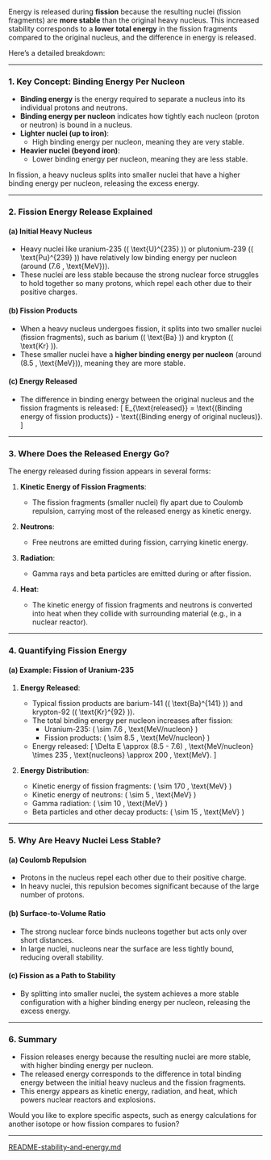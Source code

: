 Energy is released during **fission** because the resulting nuclei (fission fragments) are **more stable** than the original heavy nucleus. This increased stability corresponds to a **lower total energy** in the fission fragments compared to the original nucleus, and the difference in energy is released.

Here’s a detailed breakdown:

---

### **1. Key Concept: Binding Energy Per Nucleon**
- **Binding energy** is the energy required to separate a nucleus into its individual protons and neutrons.
- **Binding energy per nucleon** indicates how tightly each nucleon (proton or neutron) is bound in a nucleus.
- **Lighter nuclei (up to iron)**:
  - High binding energy per nucleon, meaning they are very stable.
- **Heavier nuclei (beyond iron)**:
  - Lower binding energy per nucleon, meaning they are less stable.

In fission, a heavy nucleus splits into smaller nuclei that have a higher binding energy per nucleon, releasing the excess energy.

---

### **2. Fission Energy Release Explained**
#### **(a) Initial Heavy Nucleus**
- Heavy nuclei like uranium-235 (\( \text{U}^{235} \)) or plutonium-239 (\( \text{Pu}^{239} \)) have relatively low binding energy per nucleon (around \(7.6 \, \text{MeV}\)).
- These nuclei are less stable because the strong nuclear force struggles to hold together so many protons, which repel each other due to their positive charges.

#### **(b) Fission Products**
- When a heavy nucleus undergoes fission, it splits into two smaller nuclei (fission fragments), such as barium (\( \text{Ba} \)) and krypton (\( \text{Kr} \)).
- These smaller nuclei have a **higher binding energy per nucleon** (around \(8.5 \, \text{MeV}\)), meaning they are more stable.

#### **(c) Energy Released**
- The difference in binding energy between the original nucleus and the fission fragments is released:
  \[
  E_{\text{released}} = \text{(Binding energy of fission products)} - \text{(Binding energy of original nucleus)}.
  \]

---

### **3. Where Does the Released Energy Go?**
The energy released during fission appears in several forms:
1. **Kinetic Energy of Fission Fragments**:
   - The fission fragments (smaller nuclei) fly apart due to Coulomb repulsion, carrying most of the released energy as kinetic energy.

2. **Neutrons**:
   - Free neutrons are emitted during fission, carrying kinetic energy.

3. **Radiation**:
   - Gamma rays and beta particles are emitted during or after fission.

4. **Heat**:
   - The kinetic energy of fission fragments and neutrons is converted into heat when they collide with surrounding material (e.g., in a nuclear reactor).

---

### **4. Quantifying Fission Energy**
#### **(a) Example: Fission of Uranium-235**
1. **Energy Released**:
   - Typical fission products are barium-141 (\( \text{Ba}^{141} \)) and krypton-92 (\( \text{Kr}^{92} \)).
   - The total binding energy per nucleon increases after fission:
     - Uranium-235: \( \sim 7.6 \, \text{MeV/nucleon} \)
     - Fission products: \( \sim 8.5 \, \text{MeV/nucleon} \)
   - Energy released:
     \[
     \Delta E \approx (8.5 - 7.6) \, \text{MeV/nucleon} \times 235 \, \text{nucleons} \approx 200 \, \text{MeV}.
     \]

2. **Energy Distribution**:
   - Kinetic energy of fission fragments: \( \sim 170 \, \text{MeV} \)
   - Kinetic energy of neutrons: \( \sim 5 \, \text{MeV} \)
   - Gamma radiation: \( \sim 10 \, \text{MeV} \)
   - Beta particles and other decay products: \( \sim 15 \, \text{MeV} \)

---

### **5. Why Are Heavy Nuclei Less Stable?**
#### **(a) Coulomb Repulsion**
- Protons in the nucleus repel each other due to their positive charge.
- In heavy nuclei, this repulsion becomes significant because of the large number of protons.

#### **(b) Surface-to-Volume Ratio**
- The strong nuclear force binds nucleons together but acts only over short distances.
- In large nuclei, nucleons near the surface are less tightly bound, reducing overall stability.

#### **(c) Fission as a Path to Stability**
- By splitting into smaller nuclei, the system achieves a more stable configuration with a higher binding energy per nucleon, releasing the excess energy.

---

### **6. Summary**
- Fission releases energy because the resulting nuclei are more stable, with higher binding energy per nucleon.
- The released energy corresponds to the difference in total binding energy between the initial heavy nucleus and the fission fragments.
- This energy appears as kinetic energy, radiation, and heat, which powers nuclear reactors and explosions.

Would you like to explore specific aspects, such as energy calculations for another isotope or how fission compares to fusion?


---

[README-stability-and-energy.md](https://t2m.io/cKWoL4x)
